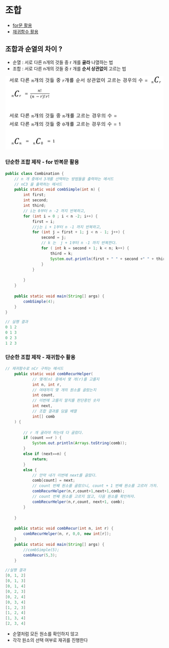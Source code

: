 # 조합
- [for문 활용](#단순한-조합-제작---for-반복문-활용)
- [재귀함수 활용](#단순한-조합-제작---재귀함수-활용)
## 조합과 순열의 차이 ?
- 순열 : 서로 다른 n개의 것들 중 r 개를 **골라** 나열하는 법 
- 조합 : 서로 다른 n개의 것들 중 r 개를 **순서 상관없이** 고르는 법

![조합](조합.PNG)

### 단순한 조합 제작 - for 반복문 활용

```java
public class Combination {
    // n 개 중에서 3개를 선택하는 방법들을 출력하는 메서드
    // nC3 을 출력하는 메서드
    public static void combSimple(int n) {
        int first;
        int second;
        int third;
        // i는 0부터 n -2 까지 반복하고,
        for (int i = 0 ; i < n -2; i++) {
            first = i;
            //j는 i + 1부터 n -1 까지 반복하고,
            for (int j = first + 1; j < n - 1; j++) {
                second = j;
                // k 는  j + 1부터 n -1 까지 반복한다.
                for ( int k = second + 1; k < n; k++) {
                    third = k;
                    System.out.println(first + " " + second +" " + third);
                }
            }

        }
    }

    public static void main(String[] args) {
        combSimple(4);
    }
}
```
```java
// 실행 결과
0 1 2
0 1 3
0 2 3
1 2 3
```

### 단순한 조합 제작 - 재귀함수 활용

```java
// 재귀함수로 nCr 구하는 메서드
    public static void combRecurHelper(
            // 몇개(n) 중에서 몇 개(r)를 고를지
            int n, int r,
            // 여태까지 몇 개의 원소를 골랐는지
            int count,
            // 이번에 고를지 말지를 판단중인 숫자
            int next,
            // 조합 결과를 담을 배열
            int[] comb
    ) {

        // r 개 골라야 하는데 다 골랐다.
        if (count ==r ) {
            System.out.println(Arrays.toString(comb));
        }
        else if (next==n) {
            return;
        }
        else {
            // 만약 내가 이번에 next를 골랐다.
            comb[count] = next;
            // count 번째 원소를 골랐으니, count + 1 번째 원소를 고르러 가자.
            combRecurHelper(n,r,count+1,next+1,comb);
            // count 번째 원소를 고르지 않고, 다음 원소를 확인하자.
            combRecurHelper(n,r,count, next+1, comb);
        }

    }

    public static void combRecur(int n, int r) {
        combRecurHelper(n, r, 0,0, new int[r]);
    }
    public static void main(String[] args) {
        //combSimple(5);
        combRecur(5,3);
    }
```
```java
//실행 결과
[0, 1, 2]
[0, 1, 3]
[0, 1, 4]
[0, 2, 3]
[0, 2, 4]
[0, 3, 4]
[1, 2, 3]
[1, 2, 4]
[1, 3, 4]
[2, 3, 4]
```
- 순열처럼 모든 원소를 확인하지 않고
- 각각 원소의 선택 여부로 재귀를 진행한다